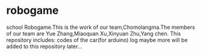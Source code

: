 # robogame
school Robogame.This is the work of our team,Chomolangma.The members of our team are Yue Zhang,Miaoquan Xu,Xinyuan Zhu,Yang chen.
This repository includes:
codes of the car(for arduino)
log
maybe more will be added to this repository later...
